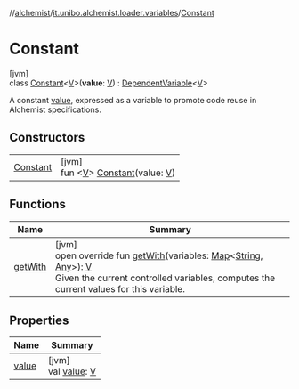 //[alchemist](../../../index.md)/[it.unibo.alchemist.loader.variables](../index.md)/[Constant](index.md)

# Constant

[jvm]\
class [Constant](index.md)<[V](index.md)>(**value**: [V](index.md)) : [DependentVariable](../-dependent-variable/index.md)<[V](index.md)> 

A constant [value](value.md), expressed as a variable to promote code reuse in Alchemist specifications.

## Constructors

| | |
|---|---|
| [Constant](-constant.md) | [jvm]<br>fun <[V](index.md)> [Constant](-constant.md)(value: [V](index.md)) |

## Functions

| Name | Summary |
|---|---|
| [getWith](get-with.md) | [jvm]<br>open override fun [getWith](get-with.md)(variables: [Map](https://kotlinlang.org/api/latest/jvm/stdlib/kotlin.collections/-map/index.html)<[String](https://kotlinlang.org/api/latest/jvm/stdlib/kotlin/-string/index.html), [Any](https://kotlinlang.org/api/latest/jvm/stdlib/kotlin/-any/index.html)>): [V](index.md)<br>Given the current controlled variables, computes the current values for this variable. |

## Properties

| Name | Summary |
|---|---|
| [value](value.md) | [jvm]<br>val [value](value.md): [V](index.md) |
